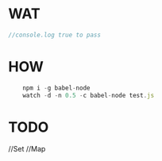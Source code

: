 # WAT
```js
//console.log true to pass
```

# HOW
```js
    npm i -g babel-node
    watch -d -n 0.5 -c babel-node test.js
```

# TODO

//Set
//Map